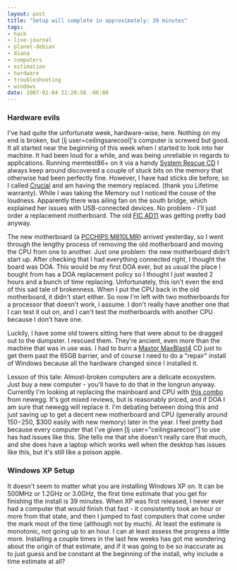 ```yaml
--- 
layout: post
title: "Setup will complete in approximately: 39 minutes"
tags: 
- hack
- live-journal
- planet-debian
- diana
- computers
- estimation
- hardware
- troubleshooting
- windows
date: 2007-01-04 21:20:56 -06:00
---
```

<h3>Hardware evils</h3>
I've had quite the unfortunate week, hardware-wise, here.  Nothing on my end is broken, but [lj user=ceilingsarecool]'s computer is screwed but good.  It all started near the beginning of this week when I started to look into her machine.  It had been loud for a while, and was being unreliable in regards to applications.  Running memtest86+ on it via a handy <a href="http://www.sysresccd.org/">System Rescue CD</a> I always keep around discovered a couple of stuck bits on the memory that otherwise had been perfectly fine.  However, I have had sticks die before, so I called <a href="http://www.crucial.com/">Crucial</a> and am having the memory replaced. (thank you Lifetime warranty).  While I was taking the Memory out I noticed the couse of the loudness.  Apparently there was ailing fan on the south bridge, which explained her issues with USB-connected devices.  No problem - I'll just order a replacement motherboard.  The old <a href="http://www.targetpc.com/hardware/motherboards/fic_ad11/">FIC AD11</a> was getting pretty bad anyway.

The new motherboard (a <a href="http://radel.inet.net.nz/m810lmr.html">PCCHIPS M810LMR</a>) arrived yesterday, so I went through the lengthy process of removing the old motherboard and moving the CPU from one to another.  Just one problem: the new motherboard didn't start up.  After checking that I had everything connected right, I thought the board was DOA.  This would be my first DOA ever, but as usual the place I bought from has a DOA replacement policy so I thought I just wasted 2 hours and a bunch of time replacing.  Unfortunately, this isn't even the end of this sad tale of brokenness.  When I put the CPU back in the old motherboard, it didn't start either.  So now I'm left with two motherboards for a processor that doesn't work, I assume.  I don't really have another one that I can test it out on, and I can't test the motherboards with another CPU because I don't have one.

Luckily, I have some old towers sitting here that were about to be dragged out to the dumpster.  I rescued them.  They're ancient, even more than the machine that was in use was.  I had to burn a <a href="http://www.maxtor.com/en/support/downloads/maxblast3.htm">Maxtor MaxBlast4</a> CD just to get them past the 65GB barrier, and of course I need to do a "repair" install of Windows because all the hardware changed since I installed it.

Lesson of this tale: Almost-broken computers are a delicate ecosystem.  Just buy a new computer - you'll have to do that in the longrun anyway.  Currently I'm looking at replacing the mainboard and CPU with <a href="http://www.newegg.com/Product/Product.asp?Item=N82E16813185088">this combo</a> from newegg.  It's got mixed reviews, but is reasonably priced, and if DOA I am sure that newegg will replace it.  I'm debating between doing this and just saving up to get a decent new motherboard and CPU (generally around $150-$250, $300 easily with new memory) later in the year.  I feel pretty bad because every computer that I've given [lj user="ceilingsarecool"] to use has had issues like this.  She tells me that she doesn't really care that much, and she does have a laptop which works well when the desktop has issues like this, but it's still like a poison apple.
<h3>Windows XP Setup</h3>
It doesn't seem to matter what you are installing Windows XP on.  It can be 500MHz or 1.2GHz or 3.0GHz, the first time estimate that you get for finishing the install is 39 minutes.  When XP was first released, I never ever had a computer that would finish that fast - it consistently took an hour or more from that state, and then I jumped to fast computers that come under the mark most of the time (although not by much).   At least the estimate is monotonic, not going up to an hour.  I can at least assess the progress a little more.  Installing a couple times in the last few weeks has got me wondering about the origin of that estimate, and if it was going to be so inaccurate as to just guess and be constant at the beginning of the install, why include a time estimate at all?
